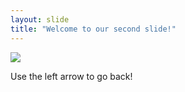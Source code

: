 ```yaml
---
layout: slide
title: "Welcome to our second slide!"
---
```

![](https://imgur.com/fFAKcGo.png)

Use the left arrow to go back!
